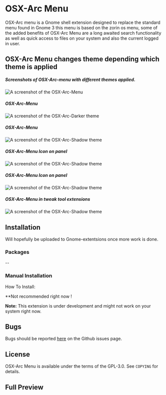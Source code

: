 # OSX-Arc Menu

OSX-Arc menu is a Gnome shell extension designed to replace the standard menu found in Gnome 3 this menu is based on the zorin os menu, some of the added benefits of OSX-Arc Menu are a long awaited search functionality as well as quick access to files on your system and also the current  logged in user.

## OSX-Arc Menu changes theme depending which theme is applied 

##### Screenshots of OSX-Arc-menu with different themes applied.

![A screenshot of the OSX-Arc-Menu](https://github.com/LinxGem33/OSX-Arc-Menu/blob/master/screenshots/menul.png?raw=true)

##### OSX-Arc-Menu

![A screenshot of the OSX-Arc-Darker theme](https://github.com/LinxGem33/OSX-Arc-Menu/blob/master/screenshots/menud.png?raw=true)

##### OSX-Arc-Menu

![A screenshot of the OSX-Arc-Shadow theme](https://github.com/LinxGem33/OSX-Arc-Menu/blob/master/screenshots/mend7.png?raw=true)

##### OSX-Arc-Menu Icon on panel

![A screenshot of the OSX-Arc-Shadow theme](https://github.com/LinxGem33/OSX-Arc-Menu/blob/master/screenshots/bar1.png?raw=true)

##### OSX-Arc-Menu Icon on panel

![A screenshot of the OSX-Arc-Shadow theme](https://github.com/LinxGem33/OSX-Arc-Menu/blob/master/screenshots/bard3.png?raw=true)

##### OSX-Arc-Menu in tweak tool extensions

![A screenshot of the OSX-Arc-Shadow theme](https://github.com/LinxGem33/OSX-Arc-Menu/blob/master/screenshots/extb.png?raw=true)

## Installation

Will hopefully be uploaded to Gnome-extentsions once more work is done.

### Packages


--

### Manual Installation

How To Install:

**Not recommended right now !


**Note:** This extension is under development and might not work on your system right now. 



## Bugs
Bugs should be reported [here](https://github.com/LinxGem33/OSX-Arc-Menu/issues) on the Github issues page.

## License
OSX-Arc Menu is available under the terms of the GPL-3.0. See `COPYING` for details.

## Full Preview

